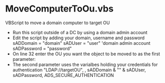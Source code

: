 # MoveComputerToOu.vbs
VBScript to move a domain computer to target OU
- Run this script outside of a DC by using a domain admin account
- Edit the script by adding your domain, username and password
    sADDomain = "domain"
    sADUser = "user" 'domain admin account
    sADPassword = "password"
- On line 32 enter the OU you want the object to be moved to as the first parameter:
- The second parameter uses the varialbes holding your credentials for authentication
    "LDAP://targetOU", , sADDomain & "\" & sADUser, sADPassword, ADS_SECURE_AUTHENTICATION
